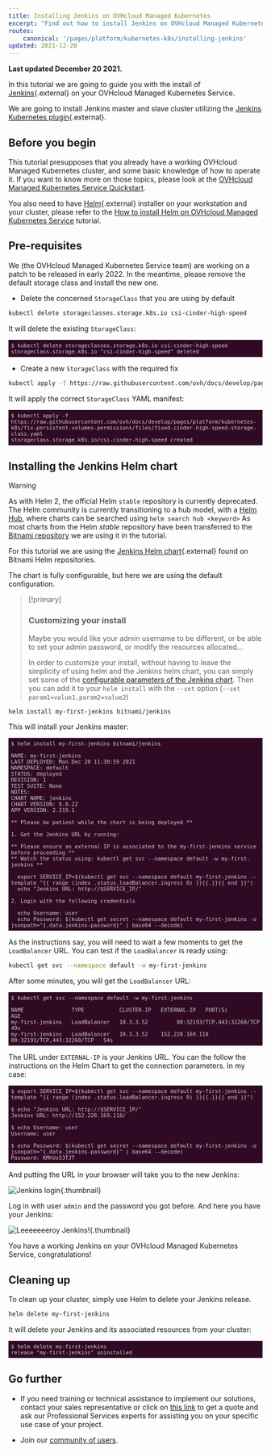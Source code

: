 ```yaml
---
title: Installing Jenkins on OVHcloud Managed Kubernetes
excerpt: "Find out how to install Jenkins on OVHcloud Managed Kubernetes"
routes:
    canonical: '/pages/platform/kubernetes-k8s/installing-jenkins'
updated: 2021-12-20
---
```


**Last updated December 20 2021.**

<style>
 pre {
     font-size: 14px;
 }
 pre.console {
   background-color: #300A24; 
   color: #ccc;
   font-family: monospace;
   padding: 5px;
   margin-bottom: 5px;
 }
 pre.console code {
   border: solid 0px transparent;
   font-family: monospace !important;
   font-size: 0.75em;
   color: #ccc;
 }
 .small {
     font-size: 0.75em;
 }
</style>

In this tutorial we are going to guide you with the install of [Jenkins](https://jenkins.io/){.external} on your OVHcloud Managed Kubernetes Service.

We are going to install Jenkins master and slave cluster utilizing the [Jenkins Kubernetes plugin](https://plugins.jenkins.io/kubernetes/){.external}.

## Before you begin

This tutorial presupposes that you already have a working OVHcloud Managed Kubernetes cluster, and some basic knowledge of how to operate it. If you want to know more on those topics, please look at the [OVHcloud Managed Kubernetes Service Quickstart](/pages/platform/kubernetes-k8s/deploying-hello-world).

You also need to have [Helm](https://docs.helm.sh/){.external} installer on your workstation and your cluster, please refer to the [How to install Helm on OVHcloud Managed Kubernetes Service](/pages/platform/kubernetes-k8s/installing-helm) tutorial.

## Pre-requisites

We (the OVHcloud Managed Kubernetes Service team) are working on a patch to be released in early 2022. In the meantime, please remove the default storage class and install the new one.

- Delete the concerned `StorageClass` that you are using by default 

```bash
kubectl delete storageclasses.storage.k8s.io csi-cinder-high-speed
```

It will delete the existing `StorageClass`:

<pre class="console"><code>$ kubectl delete storageclasses.storage.k8s.io csi-cinder-high-speed
storageclass.storage.k8s.io "csi-cinder-high-speed" deleted
</code></pre>

- Create a new `StorageClass` with the required fix

```bash
kubectl apply -f https://raw.githubusercontent.com/ovh/docs/develop/pages/platform/kubernetes-k8s/fix-persistent-volumes-permissions/files/fixed-cinder-high-speed-storage-class.yaml
```

It will apply the correct `StorageClass` YAML manifest:

<pre class="console"><code>$ kubectl apply -f https://raw.githubusercontent.com/ovh/docs/develop/pages/platform/kubernetes-k8s/fix-persistent-volumes-permissions/files/fixed-cinder-high-speed-storage-class.yaml
storageclass.storage.k8s.io/csi-cinder-high-speed created
</code></pre>

## Installing the Jenkins Helm chart

> [!warning]
> As with Helm 2, the official Helm `stable` repository is currently deprecated.
> The Helm community is currently transitioning to a hub model, with a [Helm Hub](https://hub.helm.sh/), where charts can be searched using `helm search hub <keyword>`
> As most charts from the Helm _stable_ repository have been transferred to the [Bitnami repository](https://github.com/bitnami/charts/) we are using it in the tutorial.

For this tutorial we are using the [Jenkins Helm chart](https://github.com/bitnami/charts/tree/master/bitnami/jenkins){.external} found on Bitnami Helm repositories.

The chart is fully configurable, but here we are using the default configuration.

> [!primary]
>
> ### Customizing your install
>
> Maybe you would like your admin username to be different, or be able to set your admin password, or modify the resources allocated...
>
> In order to customize your install, without having to leave the simplicity of using helm and the Jenkins helm chart, you can simply set some of the [configurable parameters of the Jenkins chart](https://github.com/bitnami/charts/tree/master/bitnami/jenkins#parameters). Then you can add it to your `helm install` with the `--set` option (`--set param1=value1,param2=value2`)

```bash
helm install my-first-jenkins bitnami/jenkins
```

This will install your Jenkins master:

<pre class="console"><code>$ helm install my-first-jenkins bitnami/jenkins

NAME: my-first-jenkins
LAST DEPLOYED: Mon Dec 20 11:30:59 2021
NAMESPACE: default
STATUS: deployed
REVISION: 1
TEST SUITE: None
NOTES:
CHART NAME: jenkins
CHART VERSION: 8.0.22
APP VERSION: 2.319.1

** Please be patient while the chart is being deployed **

1. Get the Jenkins URL by running:

** Please ensure an external IP is associated to the my-first-jenkins service before proceeding **
** Watch the status using: kubectl get svc --namespace default -w my-first-jenkins **

  export SERVICE_IP=$(kubectl get svc --namespace default my-first-jenkins --template "{{ range (index .status.loadBalancer.ingress 0) }}{{.}}{{ end }}")
  echo "Jenkins URL: http://$SERVICE_IP/"

2. Login with the following credentials

  echo Username: user
  echo Password: $(kubectl get secret --namespace default my-first-jenkins -o jsonpath="{.data.jenkins-password}" | base64 --decode)
</code></pre>

As the instructions say, you will need to wait a few moments to get the `LoadBalancer` URL.
You can test if the `LoadBalancer` is ready using:

```bash
kubectl get svc --namespace default -w my-first-jenkins
```

After some minutes, you will get the `LoadBalancer` URL:

<pre class="console"><code>$ kubectl get svc --namespace default -w my-first-jenkins

NAME               TYPE           CLUSTER-IP   EXTERNAL-IP   PORT(S)                      AGE
my-first-jenkins   LoadBalancer   10.3.3.52    <pending>     80:32193/TCP,443:32260/TCP   49s
my-first-jenkins   LoadBalancer   10.3.3.52    152.228.169.118   80:32193/TCP,443:32260/TCP   54s
</code></pre>

The URL under `EXTERNAL-IP` is your Jenkins URL. You can the follow the instructions on the Helm Chart to get the connection parameters. In my case:

<pre class="console"><code>$ export SERVICE_IP=$(kubectl get svc --namespace default my-first-jenkins --template "{{ range (index .status.loadBalancer.ingress 0) }}{{.}}{{ end }}")

$ echo "Jenkins URL: http://$SERVICE_IP/"
Jenkins URL: http://152.228.169.118/

$ echo Username: user
Username: user

$ echo Password: $(kubectl get secret --namespace default my-first-jenkins -o jsonpath="{.data.jenkins-password}" | base64 --decode)
Password: KMhUs53TJT
</code></pre>

And putting the URL in your browser will take you to the new Jenkins:

![Jenkins login](images/installing-jenkins-01.png){.thumbnail}

Log in with user `admin` and the password you got before. And here you have your Jenkins:

![Leeeeeeeroy Jenkins!](images/installing-jenkins-02.png){.thumbnail}

You have a working Jenkins on your OVHcloud Managed Kubernetes Service, congratulations!

## Cleaning up

To clean up your cluster, simply use Helm to delete your Jenkins release.

```bash
helm delete my-first-jenkins
```

It will delete your Jenkins and its associated resources from your cluster:

<pre class="console"><code>$ helm delete my-first-jenkins
release "my-first-jenkins" uninstalled
</code></pre>

## Go further

- If you need training or technical assistance to implement our solutions, contact your sales representative or click on [this link](https://www.ovhcloud.com/fr-ca/professional-services/) to get a quote and ask our Professional Services experts for assisting you on your specific use case of your project.

- Join our [community of users](https://community.ovh.com/).
